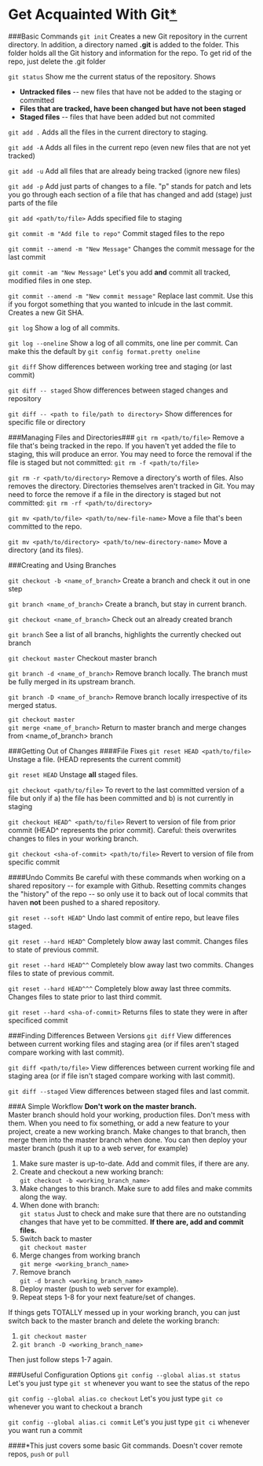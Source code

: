Get Acquainted With Git[*](#this-just-covers-some-basic-git-commands-doesnt-cover-remote-repos-push-or-pull)
=======================

###Basic Commands
```git init```
Creates a new Git repository in the current directory. In addition, a directory named **.git** is added to the folder. This folder holds all the Git history and information for the repo. To get rid of the repo, just delete the .git folder

```git status```
Show me the current status of the repository. Shows
 
* **Untracked files** -- new files that have not be added to the staging or committed
* **Files that are tracked, have been changed but have not been staged**
* **Staged files** -- files that have been added but not commited

```git add .```
Adds all the files in the current directory to staging.

```git add -A```
Adds all files in the current repo (even new files that are not yet tracked)

```git add -u```
Add all files that are already being tracked (ignore new files)

```git add -p```
Add just parts of changes to a file. "p" stands for patch and lets you go through each section of a file that has changed and add (stage) just parts of the file

```git add <path/to/file>```
Adds specified file to staging

```git commit -m "Add file to repo"```
Commit staged files to the repo

```git commit --amend -m "New Message"```
Changes the commit message for the last commit

```git commit -am "New Message"```
Let's you add **and** commit all tracked, modified files in one step.

```git commit --amend -m "New commit message"``` Replace last commit. Use this if you forgot something that you wanted to inlcude in the last commit. Creates a new Git SHA.

```git log```
Show a log of all commits.

```git log --oneline```
Show a log of all commits, one line per commit. Can make this the default by ```git config format.pretty oneline``` 

```git diff```
Show differences between working tree and staging (or last commit)

```git diff -- staged```
Show differences between staged changes and repository

```git diff -- <path to file/path to directory>```
Show differences for specific file or directory

###Managing Files and Directories###
```git rm <path/to/file>``` Remove a file that's being tracked in the repo. If you haven't yet added the file to staging, this will produce an error. You may need to force the removal if the file is staged but not committed: ```git rm -f <path/to/file>```


```git rm -r <path/to/directory>``` Remove a directory's worth of files. Also removes the directory. Directories themselves aren't tracked in Git. You may need to force the remove if a file in the directory is staged but not committed: ```git rm -rf <path/to/directory>```

```git mv <path/to/file> <path/to/new-file-name>``` Move a file that's been committed to the repo.

```git mv <path/to/directory> <path/to/new-directory-name>``` Move a directory (and its files).

###Creating and Using Branches

```git checkout -b <name_of_branch>```
Create a branch and check it out in one step

```git branch <name_of_branch>```
Create a branch, but stay in current branch.

```git checkout <name_of_branch>```
Check out an already created branch

```git branch```
See a list of all branchs, highlights the currently checked out branch

```git checkout master```
Checkout master branch

```git branch -d <name_of_branch>```
Remove branch locally. The branch must be fully merged in its upstream branch.

```git branch -D <name_of_branch>```
Remove branch locally irrespective of its merged status.

```git checkout master```<br>
```git merge <name_of_branch>```
Return to master branch and merge changes from <name_of_branch> branch

###Getting Out of Changes
####File Fixes
```git reset HEAD <path/to/file>``` Unstage a file. (HEAD represents the current commit)

```git reset HEAD``` Unstage **all** staged files. 

```git checkout <path/to/file>``` To revert to the last committed version of a file but only if a) the file has been committed and b) is not currently in staging

```git checkout HEAD^ <path/to/file>``` Revert to version of file from prior commit (HEAD^ represents the prior commit). Careful: theis overwrites changes to files in your working branch.

```git checkout <sha-of-commit> <path/to/file>``` Revert to version of file from specific commit

####Undo Commits
Be careful with these commands when working on a shared repository -- for example with Github. Resetting commits changes the "history" of the repo -- so only use it to back out of local commits that haven **not** been pushed to a shared repository.

```git reset --soft HEAD^``` Undo last commit of entire repo, but leave files staged.

```git reset --hard HEAD^``` Completely blow away last commit. Changes files to state of previous commit. 

```git reset --hard HEAD^^``` Completely blow away last two commits. Changes files to state of previous commit.

```git reset --hard HEAD^^^``` Completely blow away last three commits. Changes files to state prior to last third commit.

```git reset --hard <sha-of-commit>``` Returns files to state they were in after specificed commit

###Finding Differences Between Versions
```git diff``` View differences between current working files and staging area (or if files aren't staged compare working with last commit).

```git diff <path/to/file>``` View differences between current working file and staging area (or if file isn't staged compare working with last commit).

```git diff --staged``` View differences between staged files and last commit.


###A Simple Workflow
**Don't work on the master branch.**<br> Master branch should hold your working, production files. Don't mess with them. When you need to fix something, or add a new feature to your project, create a new working branch. Make changes to that branch, then merge them into the master branch when done. You can then deploy your master branch (push it up to a web server, for example)

1. Make sure master is up-to-date.
Add and commit files, if there are any.
2. Create and checkout a new working branch:<br>
```git checkout -b <working_branch_name>```
3. Make changes to this branch. Make sure to add files and make commits along the way.
4. When done with branch:<br>
```git status```
Just to check and make sure that there are no outstanding changes that have yet to be committed. **If there are, add and commit files.**
5. Switch back to master<br>
```git checkout master```
6. Merge changes from working branch<br>
```git merge <working_branch_name>```
7. Remove branch<br>
```git -d branch <working_branch_name>```
8. Deploy master (push to web server for example).
9. Repeat steps 1-8 for your next feature/set of changes.

If things gets TOTALLY messed up in your working branch, you can just switch back to the master branch and delete the working branch:

1. ```git checkout master```
2. ```git branch -D <working_branch_name>```

Then just follow steps 1-7 again.

###Useful Configuration Options
```git config --global alias.st status``` Let's you just type ```git st``` whenever you want to see the status of the repo

```git config --global alias.co checkout``` Let's you just type ```git co``` whenever you want to checkout a branch

```git config --global alias.ci commit``` Let's you just type ```git ci``` whenever you want run a commit

####*This just covers some basic Git commands. Doesn't cover remote repos, ```push``` or ```pull```
